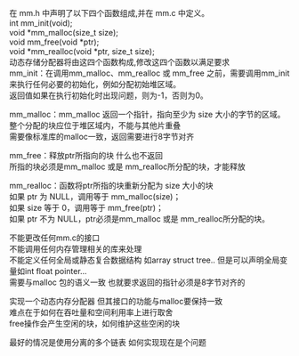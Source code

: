 在 mm.h 中声明了以下四个函数组成,并在 mm.c 中定义。  
int mm_init(void);  
void \*mm_malloc(size_t size);  
void mm_free(void \*ptr);  
void \*mm_realloc(void \*ptr, size_t size);  
动态存储分配器将由这四个函数构成,修改这四个函数以满足要求  
mm_init：在调用mm_malloc、mm_realloc 或 mm_free 之前，需要调用mm_init 来执行任何必要的初始化，例如分配初始堆区域。  
返回值如果在执行初始化时出现问题，则为-1，否则为0。  

mm_malloc：mm_malloc 返回一个指针，指向至少为 size 大小的字节的区域。整个分配的块应位于堆区域内，不能与其他片重叠   
需要像标准库的malloc一致，返回需要进行8字节对齐  

mm_free：释放ptr所指向的块 什么也不返回   
所指的块必须是mm_malloc 或是 mm_realloc所分配的块，才能释放  

mm_realloc：函数将ptr所指的块重新分配为 size 大小的块  
如果 ptr 为 NULL，调用等于 mm_malloc(size)；  
如果 size 等于 0，调用等于 mm_free(ptr)；  
如果 ptr 不为 NULL，ptr必须是mm_malloc 或是 mm_realloc所分配的块。  
 
不能更改任何mm.c的接口  
不能调用任何内存管理相关的库来处理  
不能定义任何全局或静态复合数据结构 如array struct tree.. 但是可以声明全局变量如int float pointer...  
需要与malloc 包的语义一致 也就要求返回的指针必须是8字节对齐的  

实现一个动态内存分配器 但其接口的功能与malloc要保持一致  
难点在于如何在吞吐量和空间利用率上进行取舍  
free操作会产生空闲的块，如何维护这些空闲的块  

最好的情况是使用分离的多个链表 如何实现现在是个问题  
